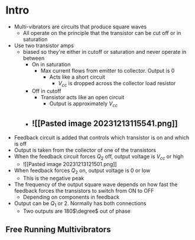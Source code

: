 # Intro

- Multi-vibrators are circuits that produce square waves
	- All operate on the principle that the transistor can be cut off or in saturation
- Use two transistor amps
	- biased so they're either in cutoff or saturation and never operate in between
		- On in saturation
			- Max current flows from emitter to collector. Output is 0
				- Acts like a short circuit
					- $V_{cc}$ is dropped across the collector load resistor
		- Off in cutoff
			- Transistor acts like an open circuit
				- Output is approximately $V_{cc}$ 
		- ![[Pasted image 20231213115541.png]] 
			- 
- Feedback circuit is added that controls which transistor is on and which is off 
- Output is taken from the collector of one of the transistors
- When the feedback circuit forces $Q_2$ off, output voltage is $V_{cc}$ or high
	- ![[Pasted image 20231213121501.png]] 
- When feedback forces $Q_2$ on, output voltage is 0 or low
	- This is the negative peak
- The frequency of the output square wave depends on how fast the feedback forces the transistors to switch from ON to OFF
	- Depending on components in feedback
- Output can be $Q_1$ or 2. Normally has both connections
	- Two outputs are 180$\degree$ out of phase
## Free Running Multivibrators 